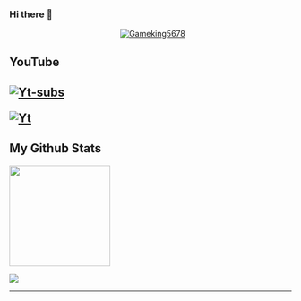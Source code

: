 ### Hi there 👋
<div align="center">
 
&nbsp; [![Gameking5678](https://readme-typing-svg.demolab.com?font=Fira+Code&size=30&pause=1000&width=595&lines=I+am+Gameking5678)](https://www.gameking5678.ga)
 
</div>

<h2>YouTube<h2>
 
[![Yt-subs](https://img.shields.io/youtube/channel/subscribers/UC9auQbnSq69ICeTbINnkZDA?style=social)](https://www.youtube.com/channel/UC9auQbnSq69ICeTbINnkZDA)

[![Yt](https://img.shields.io/youtube/channel/views/UC9auQbnSq69ICeTbINnkZDA?style=social)](https://www.youtube.com/channel/UC9auQbnSq69ICeTbINnkZDA)

<h2>My Github Stats</h2>
<img height="180em" src="https://github-readme-stats.vercel.app/api?username=GameKing5678&show_icons=true&hide_border=true&&count_private=true&include_all_commits=true" />

![](https://github-readme-stats.vercel.app/api/top-langs/?username=GameKing5678&show_icons=true&show_icons=true&title_color=000&icon_color=303030&text_color=303030&bg_color=ffffff&hide_border=true&theme=radical)

<hr>
